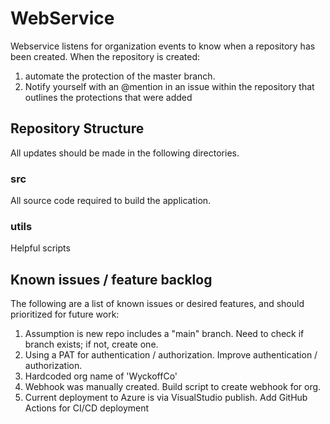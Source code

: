 # WebService

Webservice listens for organization events to know when a repository has been created. When the repository is created:

1. automate the protection of the master branch. 
2. Notify yourself with an @mention in an issue within the repository that outlines the protections that were added

## Repository Structure
All updates should be made in the following directories.

### src
All source code required to build the application.

### utils
Helpful scripts

## Known issues / feature backlog
The following are a list of known issues or desired features, and should prioritized for future work:

1. Assumption is new repo includes a "main" branch.  Need to check if branch exists; if not, create one.
2. Using a PAT for authentication / authorization.  Improve authentication / authorization.
3. Hardcoded org name of 'WyckoffCo'
4. Webhook was manually created.  Build script to create webhook for org.
5. Current deployment to Azure is via VisualStudio publish.  Add GitHub Actions for CI/CD deployment
